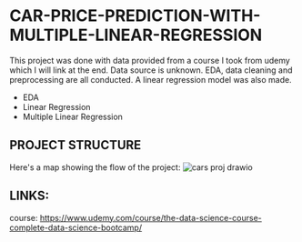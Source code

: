 # CAR-PRICE-PREDICTION-WITH-MULTIPLE-LINEAR-REGRESSION

This project was done with data provided from a course I took from udemy which I will link at the end. Data source is unknown. EDA, data cleaning and preprocessing are all conducted. A linear regression model was also made.

* EDA
* Linear Regression
* Multiple Linear Regression

## PROJECT STRUCTURE
Here's a map showing the flow of the project:
![cars proj drawio](https://github.com/purple86a/CAR-PRICE-PREDICTION-WITH-MULTIPLE-LINEAR-REGRESSION/assets/126677462/5b0f7257-e5c9-4508-9855-a5e302534b48)

## LINKS:
course: https://www.udemy.com/course/the-data-science-course-complete-data-science-bootcamp/

